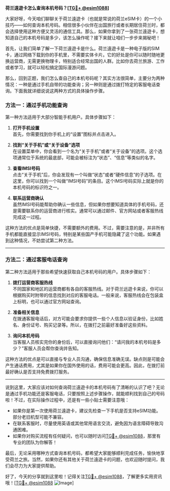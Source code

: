 **荷兰遠遊卡怎么查询本机号码？[[TG💪+ @esim1088](https://t.me/s/esim1088)]**

大家好呀，今天咱们聊聊关于荷兰遠遊卡（也就是常说的荷兰eSIM卡）的一个小技巧——如何查询本机号码。相信很多小伙伴在出国旅行或者长期居住荷兰时，都会选择使用这种方便又灵活的通信工具。那么，如果你拿到了一张荷兰遠遊卡，想知道自己的本机号码是多少，该怎么操作呢？接下来就让咱们一步步来揭秘吧！

首先，让我们简单了解一下荷兰遠遊卡是什么。荷兰遠遊卡是一种电子版的SIM卡，通过网络下载到你的手机里，不需要实体卡片。它的好处是你可以随时随地更换运营商，无需更换物理卡，特别适合经常出国的人群。比如你去荷兰旅游、工作或者学习，就可以轻松搞定国际漫游问题。

那么，回到正题，我们怎么查自己的本机号码呢？其实方法很简单，主要分为两种情况：一种是通过手机自带的功能查询；另一种则是通过拨打特定的客服电话查询。下面我就详细说说这两种方式的具体操作步骤。

### 方法一：通过手机功能查询

第一种方法适用于大部分智能手机用户。具体步骤如下：

1. **打开手机设置**  
   首先，你需要找到你手机上的“设置”图标并点击进入。

2. **找到“关于手机”或“关于设备”选项**  
   在设置菜单中，你会看到一个名为“关于手机”或者“关于设备”的选项。这个选项通常位于系统的最底部，可能会被标注为“状态”、“信息”等类似的名字。

3. **查看IMSI号码**  
   点击“关于手机”后，你会发现有一个叫做“状态”或者“硬件信息”的子选项。在这里，你可以找到一个叫做“IMSI号码”的条目。这个IMSI号码实际上就是你的本机号码的标识符之一。

4. **联系运营商确认**  
   虽然IMSI号码能帮助你确认一些信息，但如果你想要知道具体的手机号码，还是需要联系你的运营商进行核实。通常可以通过邮件、官方网站或者客服热线完成这一过程。

这种方法的优点是简单快捷，不需要额外的费用。不过，需要注意的是，并非所有手机都能直接显示IMSI号码，特别是某些国产手机可能隐藏了这个功能。如果遇到这种情况，不妨尝试第二种方法。

---

### 方法二：通过客服电话查询

第二种方法适用于那些希望快速获取自己本机号码的用户。具体步骤如下：

1. **拨打运营商客服热线**  
   不同国家和地区的运营商都有各自的客服热线。对于荷兰远遊卡来说，你可以根据购买时附带的信息找到对应的客服电话。一般来说，客服热线会在包装盒上标明，也可以通过官方网站查询。

2. **准备相关信息**  
   在拨通客服电话后，对方可能会要求你提供一些个人信息以验证身份，比如姓名、身份证号、购买记录等。所以，在拨打之前最好准备好这些资料。

3. **询问本机号码**  
   当客服人员核实完你的身份后，可以直接询问他们：“请问我的本机号码是多少？”客服人员会帮你查询并告知。

这种方法的优点是可以直接与专业人员沟通，确保信息准确无误。缺点则是可能会产生通话费用，尤其是如果你在国外使用的话，费用可能会更高。因此，在拨打前最好确认是否支持免费拨打服务。

---

说到这里，大家应该对如何查询荷兰遠遊卡的本机号码有了清晰的认识了吧？无论是通过手机功能还是客服电话，只要按照上述步骤操作，就能顺利找到自己的号码啦！不过，在实际操作过程中，还是有一些小贴士需要注意哦：

- 如果你是第一次使用荷兰遠遊卡，建议先检查一下手机是否支持eSIM功能。部分老旧机型可能不兼容。
- 在联系客服时，尽量使用英语或其他常用语言交流，避免因为语言障碍导致沟通困难。
- 如果你对购买流程有任何疑问，也可以随时访问[TG💪+ @esim1088](https://t.me/s/esim1088)，那里有专业的团队为你解答！

最后，无论采用哪种方式查询本机号码，都希望大家能够顺利完成任务，愉快地享受荷兰之旅。当然，如果你还有其他关于荷兰遠遊卡的问题，也欢迎随时提问，我们会尽力为大家提供帮助。

好了，今天的分享就到这里啦！记得关注[TG💪+ @esim1088](https://t.me/s/esim1088)，了解更多实用资讯哦！[[TG💪+ @esim1088](https://t.me/s/esim1088) ![Image](https://i.postimg.cc/4NQfJmqS/Snipaste-2025-05-13-00-14-12.png)]